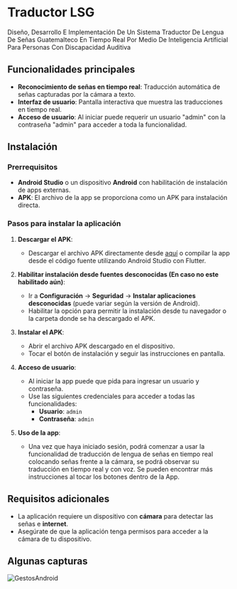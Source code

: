 # Traductor LSG
Diseño, Desarrollo E Implementación De  Un Sistema Traductor De Lengua  De Señas Guatemalteco En Tiempo Real  Por Medio De Inteligencia Artificial  Para Personas Con Discapacidad Auditiva

## Funcionalidades principales

- **Reconocimiento de señas en tiempo real**: Traducción automática de señas capturadas por la cámara a texto.
- **Interfaz de usuario**: Pantalla interactiva que muestra las traducciones en tiempo real.
- **Acceso de usuario**: Al iniciar puede requerir un usuario "admin" con la contraseña "admin" para acceder a toda la funcionalidad.

## Instalación

### Prerrequisitos

- **Android Studio** o un dispositivo **Android** con habilitación de instalación de apps externas.
- **APK**: El archivo de la app se proporciona como un APK para instalación directa.

### Pasos para instalar la aplicación

1. **Descargar el APK**: 
   - Descargar el archivo APK directamente desde [aquí](app-release.apk) o compilar la app desde el código fuente utilizando Android Studio con Flutter.

2. **Habilitar instalación desde fuentes desconocidas (En caso no este habilitado aún)**:
   - Ir a **Configuración** -> **Seguridad** -> **Instalar aplicaciones desconocidas** (puede variar según la versión de Android).
   - Habilitar la opción para permitir la instalación desde tu navegador o la carpeta donde se ha descargado el APK.

3. **Instalar el APK**:
   - Abrir el archivo APK descargado en el dispositivo.
   - Tocar el botón de instalación y seguir las instrucciones en pantalla.

4. **Acceso de usuario**:
   - Al iniciar la app puede que pida para ingresar un usuario y contraseña.
   - Use las siguientes credenciales para acceder a todas las funcionalidades:
     - **Usuario**: `admin`
     - **Contraseña**: `admin`

5. **Uso de la app**:
   - Una vez que haya iniciado sesión, podrá comenzar a usar la funcionalidad de traducción de lengua de señas en tiempo real colocando señas frente a la cámara, se podrá observar su traducción en tiempo real y con voz. Se pueden encontrar más instrucciones al tocar los botones dentro de la App.

## Requisitos adicionales

- La aplicación requiere un dispositivo con **cámara** para detectar las señas e **internet**.
- Asegúrate de que la aplicación tenga permisos para acceder a la cámara de tu dispositivo.

## Algunas capturas
![GestosAndroid](https://github.com/user-attachments/assets/d8dc2da9-00e3-4e7e-8116-4d4d62bf1bc4)

